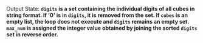 Output State: **`digits` is a set containing the individual digits of all cubes in string format. If '0' is in `digits`, it is removed from the set. If `cubes` is an empty list, the loop does not execute and `digits` remains an empty set. `max_num` is assigned the integer value obtained by joining the sorted `digits` set in reverse order.**
